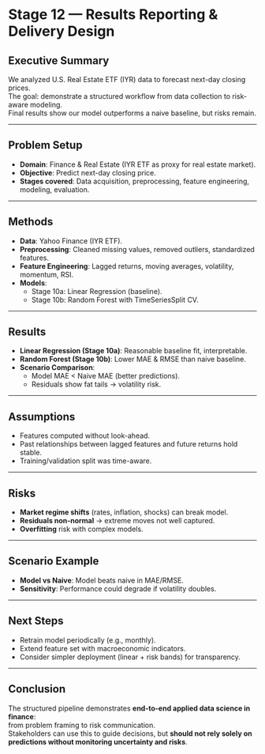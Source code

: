 # Stage 12 — Results Reporting & Delivery Design

## Executive Summary
We analyzed U.S. Real Estate ETF (IYR) data to forecast next-day closing prices.  
The goal: demonstrate a structured workflow from data collection to risk-aware modeling.  
Final results show our model outperforms a naive baseline, but risks remain.

---

## Problem Setup
- **Domain**: Finance & Real Estate (IYR ETF as proxy for real estate market).  
- **Objective**: Predict next-day closing price.  
- **Stages covered**: Data acquisition, preprocessing, feature engineering, modeling, evaluation.  

---

## Methods
- **Data**: Yahoo Finance (IYR ETF).  
- **Preprocessing**: Cleaned missing values, removed outliers, standardized features.  
- **Feature Engineering**: Lagged returns, moving averages, volatility, momentum, RSI.  
- **Models**:  
  - Stage 10a: Linear Regression (baseline).  
  - Stage 10b: Random Forest with TimeSeriesSplit CV.  

---

## Results
- **Linear Regression (Stage 10a)**: Reasonable baseline fit, interpretable.  
- **Random Forest (Stage 10b)**: Lower MAE & RMSE than naive baseline.  
- **Scenario Comparison**:  
  - Model MAE < Naive MAE (better predictions).  
  - Residuals show fat tails → volatility risk.  

---

## Assumptions
- Features computed without look-ahead.  
- Past relationships between lagged features and future returns hold stable.  
- Training/validation split was time-aware.  

---

## Risks
- **Market regime shifts** (rates, inflation, shocks) can break model.  
- **Residuals non-normal** → extreme moves not well captured.  
- **Overfitting** risk with complex models.  

---

## Scenario Example
- **Model vs Naive**: Model beats naive in MAE/RMSE.  
- **Sensitivity**: Performance could degrade if volatility doubles.  

---

## Next Steps
- Retrain model periodically (e.g., monthly).  
- Extend feature set with macroeconomic indicators.  
- Consider simpler deployment (linear + risk bands) for transparency.  

---

## Conclusion
The structured pipeline demonstrates **end-to-end applied data science in finance**:  
from problem framing to risk communication.  
Stakeholders can use this to guide decisions, but **should not rely solely on predictions without monitoring uncertainty and risks**.

